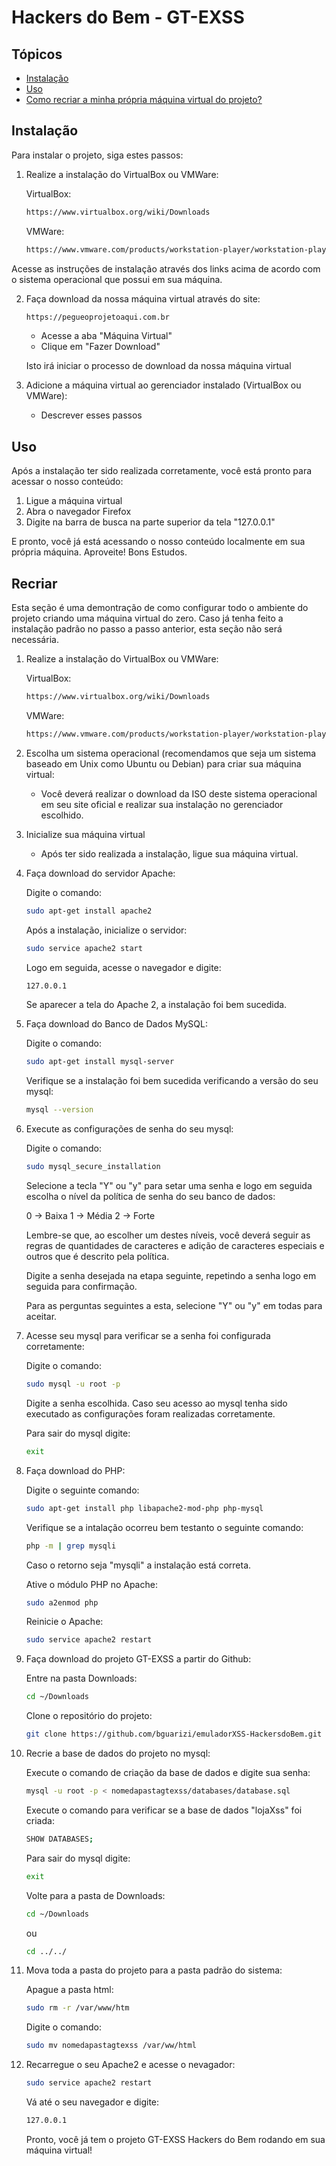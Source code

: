 # Hackers do Bem - GT-EXSS

## Tópicos

- [Instalação](#instalação)
- [Uso](#uso)
- [Como recriar a minha própria máquina virtual do projeto?](#Recriar)

## Instalação

Para instalar o projeto, siga estes passos:

1. Realize a instalação do VirtualBox ou VMWare:

    VirtualBox:

    ```bash
    https://www.virtualbox.org/wiki/Downloads
    ```
    VMWare:

    ```bash
    https://www.vmware.com/products/workstation-player/workstation-player-evaluation.html.html.html.html
    ```
Acesse as instruções de instalação através dos links acima de acordo com o sistema operacional que possui em sua máquina. 

2. Faça download da nossa máquina virtual através do site:

   ```bash
   https://pegueoprojetoaqui.com.br
    ```
   - Acesse a aba "Máquina Virtual"
   - Clique em "Fazer Download"

   Isto irá iniciar o processo de download da nossa máquina virtual

3. Adicione a máquina virtual ao gerenciador instalado (VirtualBox ou VMWare):

   - Descrever esses passos


## Uso

Após a instalação ter sido realizada corretamente, você está pronto para acessar o nosso conteúdo:

1. Ligue a máquina virtual
2. Abra o navegador Firefox
3. Digite na barra de busca na parte superior da tela "127.0.0.1"

E pronto, você já está acessando o nosso conteúdo localmente em sua própria máquina. Aproveite! Bons Estudos.

## Recriar

Esta seção é uma demontração de como configurar todo o ambiente do projeto criando uma máquina virtual do zero. Caso já tenha feito a instalação padrão no passo a passo anterior, esta seção não será necessária.

1. Realize a instalação do VirtualBox ou VMWare:

    VirtualBox:

    ```bash
    https://www.virtualbox.org/wiki/Downloads
    ```
    VMWare:

    ```bash
    https://www.vmware.com/products/workstation-player/workstation-player-evaluation.html.html.html.html
    ```
2. Escolha um sistema operacional (recomendamos que seja um sistema baseado em Unix como Ubuntu ou Debian) para criar sua máquina virtual:

    - Você deverá realizar o download da ISO deste sistema operacional em seu site oficial e realizar sua instalação no gerenciador escolhido.

3. Inicialize sua máquina virtual

    - Após ter sido realizada a instalação, ligue sua máquina virtual.

4. Faça download do servidor Apache:

    Digite o comando:

    ```bash
    sudo apt-get install apache2
    ```
    Após a instalação, inicialize o servidor:

    ```bash
    sudo service apache2 start
    ```
    Logo em seguida, acesse o navegador e digite:

    ```bash
    127.0.0.1
    ```
    Se aparecer a tela do Apache 2, a instalação foi bem sucedida.

4. Faça download do Banco de Dados MySQL:

    Digite o comando:

    ```bash
    sudo apt-get install mysql-server
    ```

    Verifique se a instalação foi bem sucedida verificando a versão do seu mysql:

    ```bash
    mysql --version
    ```

5. Execute as configurações de senha do seu mysql:

    Digite o comando:

    ```bash
    sudo mysql_secure_installation
    ```

    Selecione a tecla "Y" ou "y" para setar uma senha e logo em seguida escolha o nível da política de senha do seu banco de dados:

    0 -> Baixa
    1 -> Média
    2 -> Forte

    Lembre-se que, ao escolher um destes níveis, você deverá seguir as regras de quantidades de caracteres e adição de caracteres especiais e outros que é descrito pela política.

    Digite a senha desejada na etapa seguinte, repetindo a senha logo em seguida para confirmação.

    Para as perguntas seguintes a esta, selecione "Y" ou "y" em todas para aceitar.

6. Acesse seu mysql para verificar se a senha foi configurada corretamente:

    Digite o comando:

    ```bash
    sudo mysql -u root -p
    ```

    Digite a senha escolhida. Caso seu acesso ao mysql tenha sido executado as configurações foram realizadas corretamente.

    Para sair do mysql digite:

    ```bash
    exit
    ```

7. Faça download do PHP:

    Digite o seguinte comando:

    ```bash
    sudo apt-get install php libapache2-mod-php php-mysql
    ```

    Verifique se a intalação ocorreu bem testanto o seguinte comando:

    ```bash
    php -m | grep mysqli
    ```

    Caso o retorno seja "mysqli" a instalação está correta.

    Ative o módulo PHP no Apache:
    
    ```bash
    sudo a2enmod php
    ```

    Reinicie o Apache:

    ```bash
    sudo service apache2 restart
    ```

8. Faça download do projeto GT-EXSS a partir do Github:

    Entre na pasta Downloads:

    ```bash
    cd ~/Downloads
    ```
    Clone o repositório do projeto:

    ```bash
    git clone https://github.com/bguarizi/emuladorXSS-HackersdoBem.git
    ```

9. Recrie a base de dados do projeto no mysql:

    Execute o comando de criação da base de dados e digite sua senha:

    ```bash
    mysql -u root -p < nomedapastagtexss/databases/database.sql
    ```

    Execute o comando para verificar se a base de dados "lojaXss" foi criada:

    ```bash
    SHOW DATABASES;
    ```
    Para sair do mysql digite:

    ```bash
    exit
    ```

    Volte para a pasta de Downloads:

    ```bash
    cd ~/Downloads
    ```

    ou 

    ```bash
    cd ../../
    ```

10. Mova toda a pasta do projeto para a pasta padrão do sistema:

    Apague a pasta html:

    ```bash
    sudo rm -r /var/www/htm
    ```

    Digite o comando:

    ```bash
    sudo mv nomedapastagtexss /var/ww/html
    ```

11. Recarregue o seu Apache2 e acesse o nevagador:

    ```bash
    sudo service apache2 restart
    ```

    Vá até o seu navegador e digite:

    ```bash
    127.0.0.1
    ```

    Pronto, você já tem o projeto GT-EXSS Hackers do Bem rodando em sua máquina virtual!


